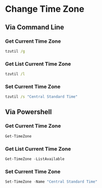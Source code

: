 # Change Time Zone

## Via Command Line

### Get Current Time Zone 
```cmd
tzutil /g
```

### Get List Current Time Zone 
```cmd
tzutil /l
```

### Set Current Time Zone 
```cmd
tzutil /s "Central Standard Time"
```


## Via Powershell

### Get Current Time Zone 
```Powershell
Get-TimeZone
```

### Get List Current Time Zone 
```Powershell
Get-TimeZone -ListAvailable
```

### Set Current Time Zone 
```Powershell
Set-TimeZone -Name "Central Standard Time"
```
